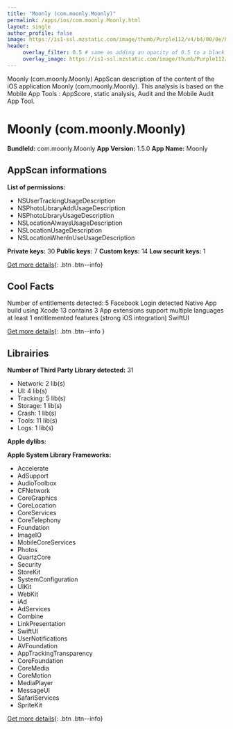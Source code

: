 ```yaml
---
title: "Moonly (com.moonly.Moonly)"
permalink: /apps/ios/com.moonly.Moonly.html
layout: single
author_profile: false
image: https://is1-ssl.mzstatic.com/image/thumb/Purple112/v4/b4/00/0e/b4000e48-5a55-3430-eda7-340bdcaa6902/AppIcon-1x_U007emarketing-0-5-0-85-220.png/512x512bb.jpg
header: 
     overlay_filter: 0.5 # same as adding an opacity of 0.5 to a black background
     overlay_image: https://is1-ssl.mzstatic.com/image/thumb/Purple112/v4/b4/00/0e/b4000e48-5a55-3430-eda7-340bdcaa6902/AppIcon-1x_U007emarketing-0-5-0-85-220.png/512x512bb.jpg
---
```

Moonly (com.moonly.Moonly) AppScan description of the content of the iOS application Moonly (com.moonly.Moonly). This analysis is based on the Mobile App Tools : AppScore, static analysis, Audit and the Mobile Audit App Tool.

# Moonly (com.moonly.Moonly)

**BundleId:** com.moonly.Moonly
**App Version:** 1.5.0
**App Name:** Moonly


## AppScan informations 

**List of permissions:** 
- NSUserTrackingUsageDescription
- NSPhotoLibraryAddUsageDescription
- NSPhotoLibraryUsageDescription
- NSLocationAlwaysUsageDescription
- NSLocationUsageDescription
- NSLocationWhenInUseUsageDescription
  
  
**Private keys:** 30
**Public keys:** 7
**Custom keys:** 14
**Low securit keys:** 1
  
[Get more details](/pricing.html){: .btn .btn--info}

## Cool Facts

Number of entitlements detected: 5
Facebook Login detected
Native App
build using Xcode 13
contains 3 App extensions
support multiple languages
at least 1 entitlemented features (strong iOS integration)
SwiftUI
  
[Get more details](/pricing.html){: .btn .btn--info }

## Librairies 
**Number of Third Party Library detected:** 31
- Network: 2 lib(s)
- UI: 4 lib(s)
- Tracking: 5 lib(s)
- Storage: 1 lib(s)
- Crash: 1 lib(s)
- Tools: 11 lib(s)
- Logs: 1 lib(s)


**Apple dylibs:**


**Apple System Library Frameworks:**
- Accelerate
- AdSupport
- AudioToolbox
- CFNetwork
- CoreGraphics
- CoreLocation
- CoreServices
- CoreTelephony
- Foundation
- ImageIO
- MobileCoreServices
- Photos
- QuartzCore
- Security
- StoreKit
- SystemConfiguration
- UIKit
- WebKit
- iAd
- AdServices
- Combine
- LinkPresentation
- SwiftUI
- UserNotifications
- AVFoundation
- AppTrackingTransparency
- CoreFoundation
- CoreMedia
- CoreMotion
- MediaPlayer
- MessageUI
- SafariServices
- SpriteKit


  
[Get more details](/pricing.html){: .btn .btn--info}

